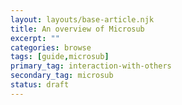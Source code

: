 ```yaml
---
layout: layouts/base-article.njk
title: An overview of Microsub
excerpt: ""
categories: browse
tags: [guide,microsub]
primary_tag: interaction-with-others
secondary_tag: microsub
status: draft
---
```

